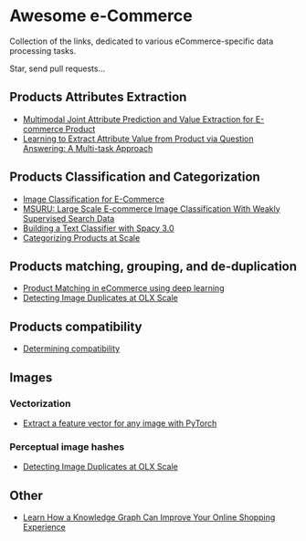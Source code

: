 # Awesome e-Commerce

Collection of the links, dedicated to various eCommerce-specific data processing tasks.

Star, send pull requests...

## Products Attributes Extraction

- [Multimodal Joint Attribute Prediction and Value Extraction for E-commerce Product](https://arxiv.org/pdf/2009.07162v1.pdf)
- [Learning to Extract Attribute Value from Product via Question Answering: A Multi-task Approach](https://dl.acm.org/doi/pdf/10.1145/3394486.3403047)

## Products Classification and Categorization

- [Image Classification for E-Commerce](https://towardsdatascience.com/product-image-classification-with-deep-learning-part-i-5bc4e8dccf41)
- [MSURU: Large Scale E-commerce Image Classification With Weakly Supervised Search Data](https://research.fb.com/wp-content/uploads/2019/07/MSURU-Large-Scale-E-commerce-Image-Classification-With-Weakly-Supervised-Search-Data.pdf)
- [Building a Text Classifier with Spacy 3.0](https://medium.com/analytics-vidhya/building-a-text-classifier-with-spacy-3-0-dd16e9979a)
- [Categorizing Products at Scale](https://shopify.engineering/categorizing-products-at-scale)

## Products matching, grouping, and de-duplication

- [Product Matching in eCommerce using deep learning](https://medium.com/walmartglobaltech/product-matching-in-ecommerce-4f19b6aebaca)
- [Detecting Image Duplicates at OLX Scale](https://tech.olx.com/detecting-image-duplicates-at-olx-scale-7f59e4b6aef4)

## Products compatibility

- [Determining compatibility](https://towardsdatascience.com/determining-compatibility-b952d941c22a)

## Images

### Vectorization

- [Extract a feature vector for any image with PyTorch](https://becominghuman.ai/extract-a-feature-vector-for-any-image-with-pytorch-9717561d1d4c)

### Perceptual image hashes

- [Detecting Image Duplicates at OLX Scale](https://tech.olx.com/detecting-image-duplicates-at-olx-scale-7f59e4b6aef4)


## Other

- [Learn How a Knowledge Graph Can Improve Your Online Shopping Experience](https://www.alibabacloud.com/blog/learn-how-a-knowledge-graph-can-improve-your-online-shopping-experience_595668)
